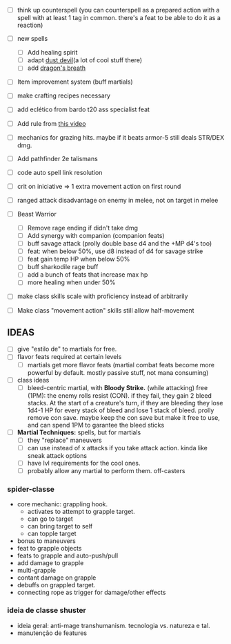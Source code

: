 - [ ] think up counterspell (you can counterspell as a prepared action with a spell with at least 1 tag in common. there's a feat to be able to do it as a reaction)
- [ ] new spells
	- [ ] Add healing spirit
	- [ ] adapt [dust devil](https://5e.tools/spells.html#dust%20devil_xge,flstlevel:2=1,floplevel:extend,flstdamage%20type:acid=1~bludgeoning=1~cold=1~fire=1~force=1~lightning=1~necrotic=1~piercing=1~poison=1~psychic=1~radiant=1~slashing=1~thunder=1,flopdamage%20type:extend)(a lot of cool stuff there)
	- [ ] add [dragon's breath](https://5e.tools/spells.html#dragon's%20breath_xge,flstlevel:2=1,floplevel:extend,flstdamage%20type:acid=1~bludgeoning=1~cold=1~fire=1~force=1~lightning=1~necrotic=1~piercing=1~poison=1~psychic=1~radiant=1~slashing=1~thunder=1,flopdamage%20type:extend)
- [ ] Item improvement system (buff martials)
- [ ] make crafting recipes necessary
- [ ] add eclético from bardo t20 ass specialist feat
- [ ] Add rule from [this video](https://www.youtube.com/shorts/5FiThfhnPJs)
- [ ] mechanics for grazing hits. maybe if it beats armor-5 still deals STR/DEX dmg.
- [ ] Add pathfinder 2e talismans
- [ ] code auto spell link resolution
- [ ] crit on iniciative => 1 extra movement action on first round
- [ ] ranged attack disadvantage on enemy in melee, not on target in melee

- [ ] Beast Warrior
	- [ ] Remove rage ending if didn't take dmg
	- [ ] Add synergy with companion (companion feats)
	- [ ] buff savage attack (prolly double base d4 and the +MP d4's too)
	- [ ] feat: when below 50%, use d8 instead of d4 for savage strike
	- [ ] feat gain temp HP when below 50%
	- [ ] buff sharkodile rage buff
	- [ ] add a bunch of feats that increase max hp
	- [ ] more healing when under 50%

- [ ] make class skills scale with proficiency instead of arbitrarily
- [ ] Make class "movement action" skills still allow half-movement

## IDEAS
- [ ] give "estilo de" to martials for free.
- [ ] flavor feats required at certain levels
	- [ ] martials get more flavor feats (martial combat feats become more powerful by default. mostly passive stuff, not mana consuming)
- [ ] class ideas
	- [ ] bleed-centric martial, with **Bloody Strike.** (while attacking) free (1PM): the enemy rolls resist (CON). if they fail, they gain 2 bleed stacks. At the start of a creature's turn, if they are bleeding they lose 1d4-1 HP for every stack of bleed and lose 1 stack of bleed. prolly remove con save. maybe keep the con save but make it free to use, and can spend 1PM to garantee the bleed sticks
- [ ] **Martial Techniques:** spells, but for martials
	- [ ] they "replace" maneuvers
	- [ ] can use instead of x attacks if you take attack action. kinda like sneak attack options
	- [ ] have lvl requirements for the cool ones.
	- [ ] probably allow any martial to perform them. off-casters

### spider-classe
- core mechanic: grappling hook. 
	- activates to attempt to grapple target.
	- can go to target
	- can bring target to self
	- can topple target
- bonus to maneuvers
- feat to grapple objects
- feats to grapple and auto-push/pull
- add damage to grapple
- multi-grapple
- contant damage on grapple
- debuffs on grappled target.
- connecting rope as trigger for damage/other effects

### ideia de classe shuster
- ideia geral: anti-mage transhumanism. tecnologia vs. natureza e tal.
- manutenção de features
